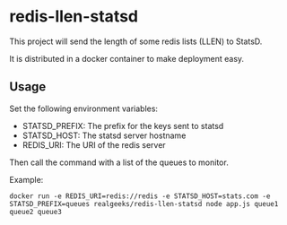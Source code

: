 # redis-llen-statsd

This project will send the length of some redis lists (LLEN) to StatsD.

It is distributed in a docker container to make deployment easy.

## Usage

Set the following environment variables:

  * STATSD_PREFIX: The prefix for the keys sent to statsd
  * STATSD_HOST: The statsd server hostname
  * REDIS_URI: The URI of the redis server

Then call the command with a list of the queues to monitor.

Example:

```
docker run -e REDIS_URI=redis://redis -e STATSD_HOST=stats.com -e STATSD_PREFIX=queues realgeeks/redis-llen-statsd node app.js queue1 queue2 queue3
```

